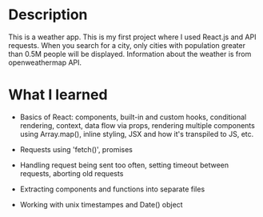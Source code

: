 # Description

This is a weather app. This is my first project where I used React.js and API requests. When you search for a city, only cities with population greater than 0.5M people will be displayed. Information about the weather is from openweathermap API.

# What I learned

- Basics of React: components, built-in and custom hooks, conditional rendering, context, data flow via props, rendering multiple components using Array.map(), inline styling, JSX and how it's transpiled to JS, etc.

- Requests using 'fetch()', promises

- Handling request being sent too often, setting timeout between requests, aborting old requests

- Extracting components and functions into separate files

- Working with unix timestampes and Date() object
